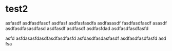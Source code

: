 # test2

asfasdf
asdfasdfasdf
asdfasf
asdfasfasdfa
asdfasasdf
fasdfasdfasdf
asasdf
asdfasdfasasdfasd
asdfasdf
asdfasdf
asdfasfdad
asdfasdfasdfasfd

asfd
asfdasasfdasdfasdfasdfasfd
asfdasdfasdasfasdf
asdfasdfasdfasfd
asd
fsa
